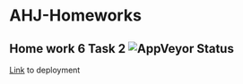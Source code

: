 # AHJ-Homeworks
## Home work 6 Task 2 ![AppVeyor Status](https://ci.appveyor.com/api/projects/status/im1iedqdm1oc0oo4?svg=true)

[Link](https://alxlebedev.github.io/drag-and-drop/) to deployment
